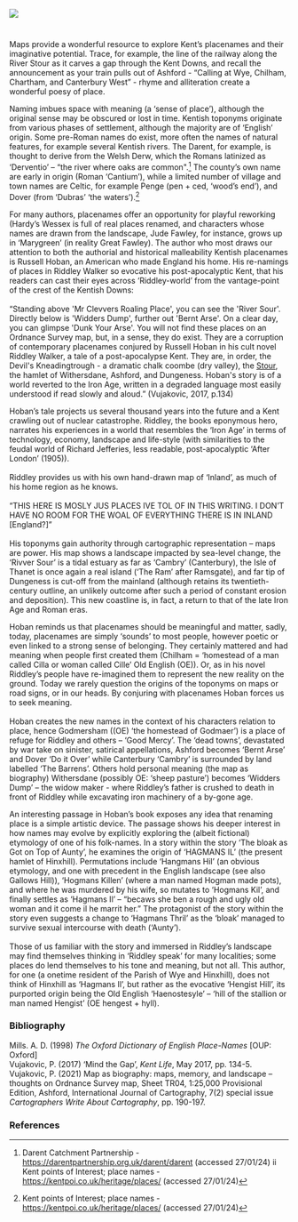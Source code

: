 <a href="https://www.kent-maps.online"><img src="https://www.kent-maps.online/juncture/ve-button.png"></a>

<param ve-config title="Kentish place-names – ‘Riddley world’" author="Professor Peter Vujakovic" layout="vtl" banner="https://upload.wikimedia.org/wikipedia/commons/6/68/River_Darent_-_2020-09-27.jpg" attribution="The wub" license="CC BY-SA 4.0">
<param ve-entity eid="Q5360119" aliases="Elham Valley">
<param ve-entity eid="Q179224" aliases="Dover">
<param ve-entity eid="Q725261" aliases="Ashford">
<param ve-entity eid="Q911577" aliases="Dungeness">
<param ve-entity eid="Q2778973" aliases="Darent">
<param ve-entity eid="Q2000634" aliases="Downs">
<param ve-entity eid="Q29303" aliases="Canterbury">
<param ve-entity eid="Q590422" aliases="Thanet">
<param ve-entity eid="Q3135780" aliases="Hinxhill">
<param ve-entity eid="Q1004824" aliases="Chilham">
<param ve-entity eid="Q632173" aliases="Godmersham">
<param ve-entity eid="Q19695" aliases="Wye">

#


Maps provide a wonderful resource to explore Kent’s placenames and their imaginative potential. Trace, for example, the line of the railway along the River Stour as it carves a gap through the Kent Downs, and recall the announcement as your train pulls out of Ashford - “Calling at Wye, Chilham, Chartham, and Canterbury West” - rhyme and alliteration create a wonderful poesy of place.
<param ve-image url="https://upload.wikimedia.org/wikipedia/commons/2/28/Ashford_railway_station%2C_Kent_-_geograph.org.uk_-_3239783.jpg" label="Ashford railway station" attribution="Ashford railway station, Kent by Nigel Thompson, via Wikimedia Commons" license="CC BY-SA 2.0">
<param ve-map>

Naming imbues space with meaning (a ‘sense of place’), although the original sense may be obscured or lost in time. Kentish toponyms originate from various phases of settlement, although the majority are of ‘English’ origin. Some pre-Roman names do exist, more often the names of natural features, for example several Kentish rivers. The Darent, for example, is thought to derive from the Welsh Derw, which the Romans latinized as ‘Derventio’ – “the river where oaks are common".[^ref1] The county’s own name are early in origin (Roman ‘Cantium’), while a limited number of village and town names are Celtic, for example Penge (pen + ced, ‘wood’s end’), and Dover (from ‘Dubras’ ‘the waters’).[^ref2]
<param ve-map>

For many authors, placenames offer an opportunity for playful reworking (Hardy’s Wessex is full of real places renamed, and characters whose names are drawn from the landscape, Jude Fawley, for instance, grows up in ‘Marygreen’ (in reality Great Fawley). The author who most draws our attention to both the authorial and historical malleability Kentish placenames is Russell Hoban, an American who made England his home. His re-namings of places in Riddley Walker so evocative his post-apocalyptic Kent, that his readers can cast their eyes across ‘Riddley-world’ from the vantage-point of the crest of the Kentish Downs:
<br><br>
“Standing above 'Mr Clevvers Roaling Place', you can see the 'River Sour'. Directly below is 'Widders Dump', further out 'Bernt Arse'. On a clear day, you can glimpse 'Dunk Your Arse'. You will not find these places on an Ordnance Survey map, but, in a sense, they do exist. They are a corruption of contemporary placenames conjured by Russell Hoban in his cult novel Riddley Walker, a tale of a post-apocalypse Kent. They are, in order, the Devil's Kneadingtrough - a dramatic chalk coombe (dry valley), the [Stour](/landscape/literary-stour/), the hamlet of Withersdane, Ashford, and Dungeness. Hoban's story is of a world reverted to the Iron Age, written in a degraded language most easily understood if read slowly and aloud.” (Vujakovic, 2017, p.134)
<param ve-image url="https://upload.wikimedia.org/wikipedia/commons/2/24/Devil%27s_Kneading_Trough%2C_Kent.jpg" label="Devil's Kneading Trough" attribution="Tim Sheerman-Chase" license="CC BY 2.0"> 
<param ve-map>

Hoban’s tale projects us several thousand years into the future and a Kent crawling out of nuclear catastrophe. Riddley, the books eponymous hero, narrates his experiences in a world that resembles the ‘Iron Age’ in terms of technology, economy, landscape and life-style (with similarities to the feudal world of Richard Jefferies, less readable, post-apocalyptic ‘After London’ (1905)).
<br><br>
Riddley provides us with his own hand-drawn map of ‘Inland’, as much of his home region as he knows.
<br><br>
“THIS HERE IS MOSLY JUS PLACES IVE TOL OF IN THIS WRITING. I DON’T HAVE NO ROOM FOR THE WOAL OF EVERYTHING THERE IS IN INLAND [England?]”
<br><br>
His toponyms gain authority through cartographic representation – maps are power. His map shows a landscape impacted by sea-level change, the ‘Rivver Sour’ is a tidal estuary as far as ‘Cambry’ (Canterbury), the Isle of Thanet is once again a real island (‘The Ram’ after Ramsgate), and far tip of Dungeness is cut-off from the mainland (although retains its twentieth-century outline, an unlikely outcome after such a period of constant erosion and deposition). This new coastline is, in fact, a return to that of the late Iron Age and Roman eras.
<param ve-image url="https://upload.wikimedia.org/wikipedia/commons/c/c3/Isle_of_Thanet_-_Rutupiae.jpg" label="Isle of Thanet - Rutupiae" attribution="William Barlow, Public domain, via Wikimedia Commons">
<param ve-map>

Hoban reminds us that placenames should be meaningful and matter, sadly, today, placenames are simply ‘sounds’ to most people, however poetic or even linked to a strong sense of belonging. They certainly mattered and had meaning when people first created them (Chilham = ‘homestead of a man called Cilla or woman called Cille’ Old English (OE)). Or, as in his novel Riddley’s people have re-imagined them to represent the new reality on the ground. Today we rarely question the origins of the toponyms on maps or road signs, or in our heads. By conjuring with placenames Hoban forces us to seek meaning.
<br><br>
Hoban creates the new names in the context of his characters relation to place, hence Godmersham ((OE) ‘the homestead of Godmaer’) is a place of refuge for Riddley and others – ‘Good Mercy’. The ‘dead towns’, devastated by war take on sinister, satirical appellations, Ashford becomes ‘Bernt Arse’ and Dover ‘Do it Over’ while Canterbury ‘Cambry’ is surrounded by land labelled ‘The Barrens’. Others hold personal meaning (the map as biography) Withersdane (possibly OE: ‘sheep pasture’) becomes ‘Widders Dump’ – the widow maker - where Riddley’s father is crushed to death in front of Riddley while excavating iron machinery of a by-gone age.
<param ve-map>

An interesting passage in Hoban’s book exposes any idea that renaming place is a simple artistic device. The passage shows his deeper interest in how names may evolve by explicitly exploring the (albeit fictional) etymology of one of his folk-names. In a story within the story ‘The bloak as Got on Top of Aunty’, he examines the origin of ‘HAGMANS IL’ (the present hamlet of Hinxhill). Permutations include ‘Hangmans Hil’ (an obvious etymology, and one with precedent in the English landscape (see also Gallows Hill)), ‘Hogmans Killen’ (where a man named Hogman made pots), and where he was murdered by his wife, so mutates to ‘Hogmans Kil’, and finally settles as ‘Hagmans Il’ – “becaws she ben a rough and ugly old woman and it come il he marrit her.” The protagonist of the story within the story even suggests a change to ‘Hagmans Thril’ as the ‘bloak’ managed to survive sexual intercourse with death (‘Aunty’).
<br><br>
Those of us familiar with the story and immersed in Riddley’s landscape may find themselves thinking in ‘Riddley speak’ for many localities; some places do lend themselves to his tone and meaning, but not all. This author, for one (a onetime resident of the Parish of Wye and Hinxhill), does not think of Hinxhill as ‘Hagmans Il’, but rather as the evocative ‘Hengist Hill’, its purported origin being the Old English ‘Haenostesyle’ – ‘hill of the stallion or man named Hengist’ (OE hengest + hyll).
<param ve-image url="https://upload.wikimedia.org/wikipedia/commons/a/a0/Footpath_to_Hinxhill_-_geograph.org.uk_-_1844784.jpg" label="Footpath to Hinxhill" attribution="David Anstiss" license="CC BY-SA 2.0">
<param ve-map>

### Bibliography

Mills. A. D. (1998) _The Oxford Dictionary of English Place-Names_ [OUP: Oxford]   
Vujakovic, P. (2017) ‘Mind the Gap’, _Kent Life_, May 2017, pp. 134-5.   
Vujakovic, P. (2021) Map as biography: maps, memory, and landscape – thoughts on Ordnance Survey map, Sheet TR04, 1:25,000 Provisional Edition, Ashford, International Journal of Cartography, 7(2) special issue _Cartographers Write About Cartography_, pp. 190-197.   

### References
[^ref1]: Darent Catchment Partnership - https://darentpartnership.org.uk/darent/darent (accessed 27/01/24) ii Kent points of Interest; place names - https://kentpoi.co.uk/heritage/places/ (accessed 27/01/24)
[^ref2]: Kent points of Interest; place names - https://kentpoi.co.uk/heritage/places/ (accessed 27/01/24)
